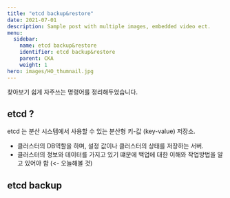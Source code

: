 ```yaml
---
title: "etcd backup&restore"
date: 2021-07-01
description: Sample post with multiple images, embedded video ect.
menu:
  sidebar:
    name: etcd backup&restore
    identifier: etcd backup&restore
    parent: CKA
    weight: 1
hero: images/HO_thumnail.jpg
---
```

찾아보기 쉽게 자주쓰는 명령어를 정리해두었습니다.
<!--more-->
## etcd ?
etcd 는 분산 시스템에서 사용할 수 있는 분산형 키-값 (key-value) 저장소.
 - 클러스터의 DB역할을 하며, 설정 값이나 클러스터의 상태를 저장하는 서버.
 - 클러스터의 정보와 데이터를 가지고 있기 떄문에 백업에 대한 이해와 작업방법을 알고 있어야 함 (<- 오늘해볼 것)

## etcd backup
